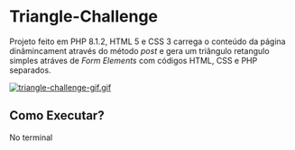 # Triangle-Challenge

Projeto feito em PHP 8.1.2, HTML 5 e CSS 3 carrega o conteúdo da página dinâmincament através do método *post* e gera um triângulo retangulo simples atráves de *Form Elements* com códigos HTML, CSS e PHP separados.

[![triangle-challenge-gif.gif](https://i.postimg.cc/JzRFszJq/triangle-challenge-gif.gif)](https://postimg.cc/BXwpysmL)
## Como Executar?

No terminal 




